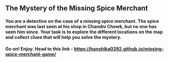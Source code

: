 ## The Mystery of the Missing Spice Merchant



#### You are a detective on the case of a missing spice merchant. The spice merchant was last seen at his shop in Chandni Chowk, but no one has seen him since. Your task is to explore the different locations on the map and collect clues that will help you solve the mystery.

#### Go on! Enjoy. Head to this link - https://hanshika0292.github.io/missing-spice-merchant-game/
